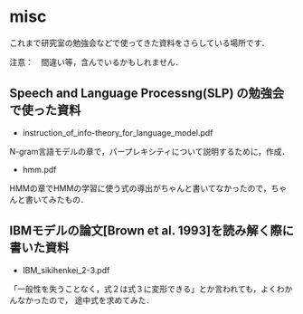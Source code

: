 # misc

これまで研究室の勉強会などで使ってきた資料をさらしている場所です．

注意：　間違い等，含んでいるかもしれません．

## Speech and Language Processng(SLP) の勉強会で使った資料
- instruction_of_info-theory_for_language_model.pdf

N-gram言語モデルの章で，パープレキシティについて説明するために，作成．

- hmm.pdf

HMMの章でHMMの学習に使う式の導出がちゃんと書いてなかったので，ちゃんと書いてみたもの．

## IBMモデルの論文[Brown et al. 1993]を読み解く際に書いた資料
- IBM_sikihenkei_2-3.pdf

「一般性を失うことなく，式２は式３に変形できる」とか言われても，よくわかんなかったので，
途中式を求めてみた．


